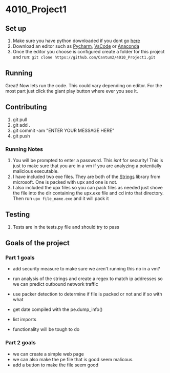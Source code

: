 # 4010_Project1

## Set up
1. Make sure you have python downloaded if you dont go [here](https://www.python.org/downloads/)
2. Download an editor such as [Pycharm](https://www.jetbrains.com/pycharm/), [VsCode](https://code.visualstudio.com/download) or [Anaconda](https://www.anaconda.com/distribution/)
3. Once the editor you choose is configured create a folder for this project and run: `git clone https://github.com/Cantum2/4010_Project1.git`

## Running
Great! Now lets run the code. This could vary depending on editor. For the most part just click the giant play button where ever you see it. 

## Contributing
1. git pull
2. git add .
3. git commit -am "ENTER YOUR MESSAGE HERE"
4. git push

### Running Notes
1. You will be prompted to enter a password. This *isnt* for security! This is just to make sure that you are in a vm if you are analyzing a potentially malicious executable. 
2. I have included two exe files. They are both of the [Strings](https://docs.microsoft.com/en-us/sysinternals/downloads/strings) library from microsoft. One is packed with upx and one is not.
3.  I also included the upx files so you can pack files as needed just shove the file into the dir containing the upx.exe file and cd into that directory. Then run `upx file_name.exe` and it will pack it

## Testing
1. Tests are in the tests.py file and should try to pass

## Goals of the project
### Part 1 goals
- add security measure to make sure we aren't running this no in a vm?
- run analysis of the strings and create a regex to match ip addresses 
 so we can predict outbound network traffic

- use packer detection to determine if file is packed or not and if so with what
- get date compiled with the pe.dump_info()
- list imports
- functionality will be tough to do 

### Part 2 goals
- we can create a simple web page 
- we can also make the pe file that is good seem malicous. 
- add a button to make the file seem good
